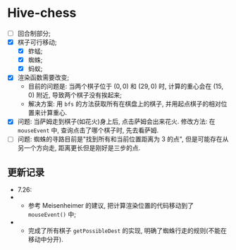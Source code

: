 # Hive-chess

- [ ] 回合制部分;
- [x] 棋子可行移动;
    - [x] 蚱蜢;
    - [x] 蜘蛛;
    - [x] 蚂蚁;
- [x] 渲染函数需要改变;
    - 目前的问题是: 当两个棋子位于 $(0, 0)$ 和 $(29, 0)$ 时, 计算的重心会在 $(15, 0)$ 附近, 导致两个棋子没有挨起来;
    - 解决方案: 用 `bfs` 的方法获取所有在棋盘上的棋子, 并用起点棋子的相对位置来计算重心. 
- [x] 问题: 当萨姆走到棋子(如花火)身上后, 点击萨姆会出来花火. 修改方法: 在 `mouseEvent` 中, 查询点击了哪个棋子时, 先去看萨姆.
- [ ] 问题: 蜘蛛的寻路目前是"找到所有和当前位置距离为 3 的点", 但是可能存在从另一个方向走, 距离更长但是刚好是三步的点.

## 更新记录

- 7.26: 
- - 参考 Meisenheimer 的建议, 把计算渲染位置的代码移动到了 `mouseEvent()` 中;
- - 完成了所有棋子 `getPossibleDest` 的实现, 明确了蜘蛛行走的规则(不能在移动中分开).